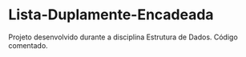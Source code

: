 # Lista-Duplamente-Encadeada
Projeto desenvolvido durante a disciplina Estrutura de Dados. Código comentado.

